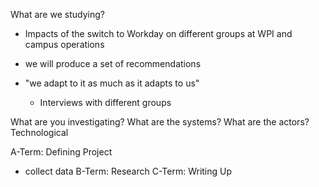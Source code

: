 What are we studying?
- Impacts of the switch to Workday on different groups at WPI and campus operations
- we will produce a set of recommendations


- "we adapt to it as much as it adapts to us"
	- Interviews with different groups

What are you investigating?
What are the systems?
What are the actors?
Technological 

A-Term: Defining Project
- collect data
B-Term: Research
C-Term: Writing Up